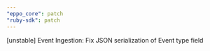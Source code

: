 ```yaml
---
"eppo_core": patch
"ruby-sdk": patch
---
```


[unstable] Event Ingestion: Fix JSON serialization of Event type field
